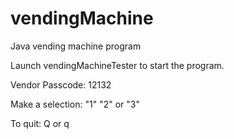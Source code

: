 # vendingMachine
Java vending machine program

Launch vendingMachineTester to start the program.

Vendor Passcode: 12132

Make a selection: "1" "2" or "3"

To quit: Q or q
